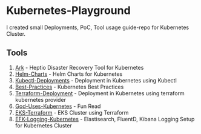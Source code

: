 # Kubernetes-Playground

I created small Deployments, PoC, Tool usage guide-repo for Kubernetes Cluster.

## Tools

01. [Ark](https://github.com/sandeeplamb/kubernetes-ark) - Heptio Disaster Recovery Tool for Kubernetes
02. [Helm-Charts]() - Helm Charts for Kubernetes
03. [Kubectl-Deployments]() - Deployment in Kubernetes using Kubectl
04. [Best-Practices](https://github.com/sandeeplamb/kubernetes-best-practises) - Kubernetes Best Practices
05. [Terraform-Deployment](https://github.com/sandeeplamb/kubernetes-terraform) - Deployment in Kubernetes using terraform kubernetes provider
06. [God-Uses-Kubernetes](https://github.com/sandeeplamb/God-Uses-Kubernetes) - Fun Read
07. [EKS-Terraform](https://github.com/sandeeplamb/kubernetes-eks) - EKS Cluster using Terraform
08. [EFK-Logging-Kubernetes](https://github.com/sandeeplamb/efk-kubernetes) - Elastisearch, FluentD, Kibana Logging Setup for Kubernetes Cluster
